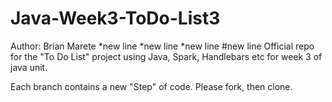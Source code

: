 # Java-Week3-ToDo-List3

Author: Brian Marete
*new line
*new line
*new line
#new line
Official repo for the "To Do List" project using Java, Spark, Handlebars etc for week 3 of java unit.

Each branch contains a new "Step" of code. Please fork, then clone.
